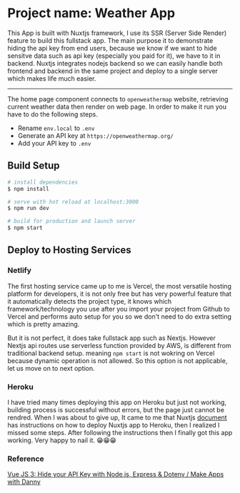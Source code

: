 # Project name: Weather App

This App is built with Nuxtjs framework, I use its SSR (Server Side Render) feature to build this fullstack app. The main purpose it to demonstrate hiding the api key from end users, because we know if we want to hide sensitve data such as api key (especially you paid for it), we have to it in backend. Nuxtjs integrates nodejs backend so we can easily handle both frontend and backend in the same project and deploy to a single server which makes life much easier.

---

The home page component connects to `openweathermap` website,  retrieving current weather data then render on web page. In order to make it run you have to do the following steps.

- Rename `env.local` to `.env`
- Generate an API key at `https://openweathermap.org/`
- Add your API key to `.env` 

## Build Setup

```bash
# install dependencies
$ npm install

# serve with hot reload at localhost:3000
$ npm run dev

# build for production and launch server
$ npm start
```

## Deploy to Hosting Services

### Netlify

The first hosting service came up to me is Vercel, the most versatile hosting platform for developers, it is not only free but has very powerful feature that it automatically detects the project type, it knows which framework/technology you use after you import your project from Github to Vercel and performs auto setup for you so we don't need to do extra setting which is pretty amazing.

But it is not perfect, it does take fullstack app such as Nextjs. However Nextjs api routes use serverless function provided by AWS, is different from traditional backend setup. meaning `npm start` is not wokring on Vercel because dynamic operation is not allowed. So this option is not applicable, let us move on to next option.

### Heroku

I have tried many times deploying this app on Heroku but just not working, building process is successful without errors, but the page just cannot be rendred. When I was about to give up, It came to me that Nuxtjs [document](https://nuxtjs.org/docs/2.x/deployment/heroku-deployment) has instructions on how to deploy Nuxtjs app to Heroku, then I realized I missed some steps. 
After following the instructions then I finally got this app working. Very happy to nail it. 😁😁😁

### Reference

[Vue JS 3: Hide your API Key with Node.js, Express & Dotenv / 
Make Apps with Danny](https://www.youtube.com/watch?v=47pHZYtciEs&t=1749s)




